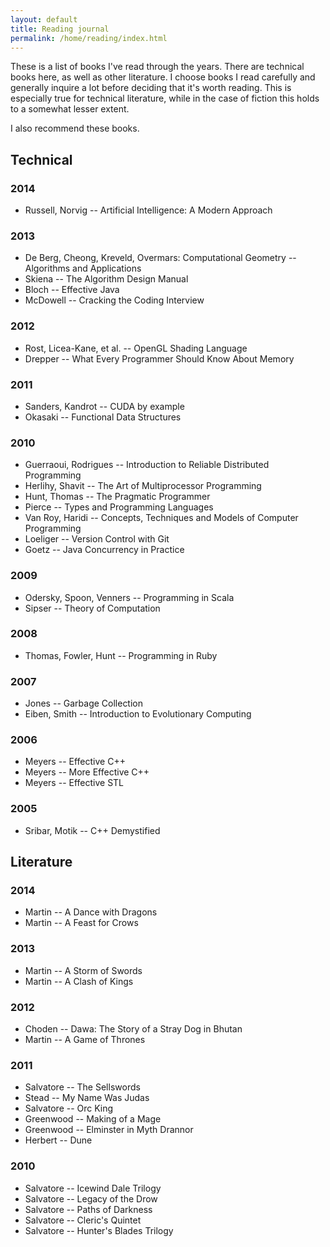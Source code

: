```yaml
---
layout: default
title: Reading journal
permalink: /home/reading/index.html
---
```


These is a list of books I've read through the years. There are technical books here, as well as other literature.
I choose books I read carefully and generally inquire a lot before deciding that it's worth reading.
This is especially true for technical literature, while in the case of fiction this holds to a somewhat lesser extent.

I also recommend these books.


## Technical


### 2014

* Russell, Norvig -- Artificial Intelligence: A Modern Approach


### 2013

* De Berg, Cheong, Kreveld, Overmars: Computational Geometry -- Algorithms and Applications
* Skiena -- The Algorithm Design Manual
* Bloch -- Effective Java
* McDowell -- Cracking the Coding Interview


### 2012

* Rost, Licea-Kane, et al. -- OpenGL Shading Language
* Drepper -- What Every Programmer Should Know About Memory


### 2011

* Sanders, Kandrot -- CUDA by example
* Okasaki -- Functional Data Structures

### 2010

* Guerraoui, Rodrigues -- Introduction to Reliable Distributed Programming
* Herlihy, Shavit -- The Art of Multiprocessor Programming
* Hunt, Thomas -- The Pragmatic Programmer
* Pierce -- Types and Programming Languages
* Van Roy, Haridi -- Concepts, Techniques and Models of Computer Programming
* Loeliger -- Version Control with Git
* Goetz -- Java Concurrency in Practice


### 2009

* Odersky, Spoon, Venners -- Programming in Scala
* Sipser -- Theory of Computation


### 2008

* Thomas, Fowler, Hunt -- Programming in Ruby


### 2007

* Jones -- Garbage Collection
* Eiben, Smith -- Introduction to Evolutionary Computing


### 2006

* Meyers -- Effective C++
* Meyers -- More Effective C++
* Meyers -- Effective STL


### 2005

* Sribar, Motik -- C++ Demystified



## Literature


### 2014

* Martin -- A Dance with Dragons
* Martin -- A Feast for Crows


### 2013

* Martin -- A Storm of Swords
* Martin -- A Clash of Kings


### 2012

* Choden -- Dawa: The Story of a Stray Dog in Bhutan
* Martin -- A Game of Thrones


### 2011

* Salvatore -- The Sellswords
* Stead -- My Name Was Judas
* Salvatore -- Orc King
* Greenwood -- Making of a Mage
* Greenwood -- Elminster in Myth Drannor
* Herbert -- Dune


### 2010

* Salvatore -- Icewind Dale Trilogy
* Salvatore -- Legacy of the Drow
* Salvatore -- Paths of Darkness
* Salvatore -- Cleric's Quintet
* Salvatore -- Hunter's Blades Trilogy







